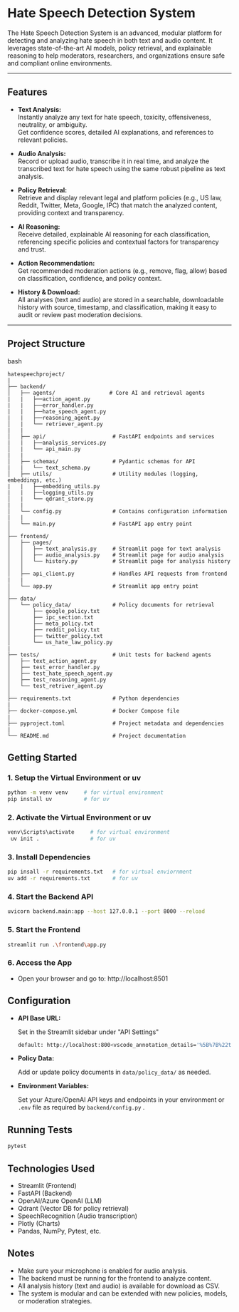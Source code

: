 # Hate Speech Detection System

The Hate Speech Detection System is an advanced, modular platform for detecting and analyzing hate speech in both text and audio content. It leverages state-of-the-art AI models, policy retrieval, and explainable reasoning to help moderators, researchers, and organizations ensure safe and compliant online environments.

---

## Features

- **Text Analysis:**  
  Instantly analyze any text for hate speech, toxicity, offensiveness, neutrality, or ambiguity.  
  Get confidence scores, detailed AI explanations, and references to relevant policies.

- **Audio Analysis:**  
  Record or upload audio, transcribe it in real time, and analyze the transcribed text for hate speech using the same robust pipeline as text analysis.

- **Policy Retrieval:**  
  Retrieve and display relevant legal and platform policies (e.g., US law, Reddit, Twitter, Meta, Google, IPC) that match the analyzed content, providing context and transparency.

- **AI Reasoning:**  
  Receive detailed, explainable AI reasoning for each classification, referencing specific policies and contextual factors for transparency and trust.

- **Action Recommendation:**  
  Get recommended moderation actions (e.g., remove, flag, allow) based on classification, confidence, and policy context.

- **History & Download:**  
  All analyses (text and audio) are stored in a searchable, downloadable history with source, timestamp, and classification, making it easy to audit or review past moderation decisions.

---

## Project Structure
bash
```
hatespeechproject/
| 
├── backend/ 
│   ├── agents/                 # Core AI and retrieval agents 
|   |   ├──action_agent.py
|   |   ├──error_handler.py
|   |   ├──hate_speech_agent.py
|   |   ├──reasoning_agent.py
│   |   └── retriever_agent.py
|   |
│   ├── api/                     # FastAPI endpoints and services 
|   |   ├──analysis_services.py
│   |   └── api_main.py
|   |
│   ├── schemas/                 # Pydantic schemas for API 
|   |   └── text_schema.py 
│   ├── utils/                   # Utility modules (logging, embeddings, etc.) 
|   |   ├──embedding_utils.py
|   |   ├──logging_utils.py
│   |   └── qdrant_store.py
|   |
│   └── config.py                # Contains configuration information
|   |      
│   └── main.py                  # FastAPI app entry point 
│ 
├── frontend/ 
│   ├── pages/ 
│   │   ├── text_analysis.py     # Streamlit page for text analysis 
│   │   ├── audio_analysis.py    # Streamlit page for audio analysis 
│   │   └── history.py           # Streamlit page for analysis history 
│   │ 
│   ├── api_client.py            # Handles API requests from frontend 
|   |
│   └── app.py                   # Streamlit app entry point 
│ 
├── data/ 
│   └── policy_data/             # Policy documents for retrieval 
│       ├── google_policy.txt 
│       ├── ipc_section.txt   
│       ├── meta_policy.txt
│       ├── reddit_policy.txt
│       ├── twitter_policy.txt 
│       └── us_hate_law_policy.py  
|
├── tests/                       # Unit tests for backend agents
│   ├── text_action_agent.py   
│   ├── test_error_handler.py     
│   ├── test_hate_speech_agent.py   
│   ├── test_reasoning_agent.py    
│   └── test_retriver_agent.py                     
│   
├── requirements.txt             # Python dependencies 
|
├── docker-compose.yml           # Docker Compose file
|
├── pyproject.toml               # Project metadata and dependencies
|
└── README.md                    # Project documentation

```

## Getting Started

### 1. **Setup the Virtual Environment or uv**

```bash
python -m venv venv     # for virtual environment
pip install uv          # for uv
```
### 2. **Activate the Virtual Environment or uv**

```bash
venv\Scripts\activate     # for virtual environment
 uv init .                # for uv
```

### 3. **Install Dependencies**

```bash
pip insall -r requirements.txt   # for virtual enviornment
uv add -r requirements.txt       # for uv
```

### 4. **Start the Backend API**

```bash
uvicorn backend.main:app --host 127.0.0.1 --port 8000 --reload
```

### 5. **Start the Frontend**

```bash
streamlit run .\frontend\app.py
```

### 6. **Access the App**

- Open your browser and go to: http://localhost:8501


## Configuration

- **API Base URL:**

    Set in the Streamlit sidebar under "API Settings" 
    ```bash 
    default: http://localhost:800<vscode_annotation_details='%5B%7B%22title%22%3A%22hardcoded-credentials%22%2C%22description%22%3A%22Embedding%20credentials%20in%20source%20code%20risks%20unauthorized%20access%22%7D%5D'>0</vscode_annotation>
    ```

- **Policy Data:**

    Add or update policy documents in ```data/policy_data/``` as needed.

- **Environment Variables:**

    Set your Azure/OpenAI API keys and endpoints in your environment or ```.env``` file as required by ```backend/config.py``` .

## Running Tests

```bash
pytest
```

## Technologies Used
- Streamlit (Frontend)
- FastAPI (Backend)
- OpenAI/Azure OpenAI (LLM)
- Qdrant (Vector DB for policy retrieval)
- SpeechRecognition (Audio transcription)
- Plotly (Charts)
- Pandas, NumPy, Pytest, etc.

## Notes
- Make sure your microphone is enabled for audio analysis.
- The backend must be running for the frontend to analyze content.
- All analysis history (text and audio) is available for download as CSV.
- The system is modular and can be extended with new policies, models, or moderation strategies.